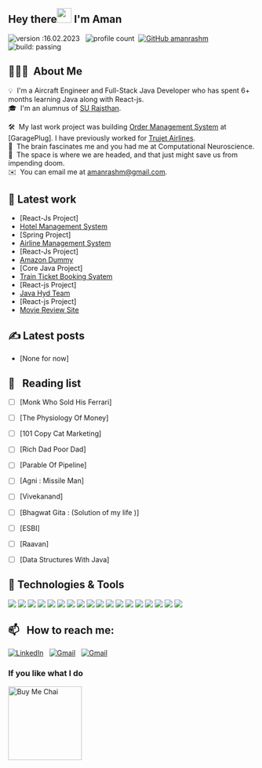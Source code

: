 ## Hey there<img src="https://raw.githubusercontent.com/MartinHeinz/MartinHeinz/master/wave.gif" width="30px"> I'm Aman
![version :16.02.2023](https://img.shields.io/badge/version-30.01.2023-informational) &nbsp;
![profile count](https://komarev.com/ghpvc/?username=amanrashm&color=red)&nbsp;
[![GitHub amanrashm ](https://img.shields.io/github/followers/amanrashm?label=follow&style=social)](https://github.com/amanrashm)&nbsp;
![build: passing](https://img.shields.io/badge/build-passing-success)


## 👨🏻‍💻 &nbsp;About Me

💡 &nbsp;I'm a Aircraft Engineer and Full-Stack Java Developer who has spent 6+ months learning Java along with React-js.\
🎓 &nbsp;I'm an alumnus of [SU Rajsthan](https://singhaniauniversity.co.in/).

🛠 &nbsp;My last work project was building [Order Management System](https://github.com/aman0990/oracledb) at [GaragePlug]. I have previously worked for [Trujet Airlines](https://www.trujet.com/#/home). \
🌱 &nbsp;The brain fascinates me and you had me at Computational Neuroscience.\
🌱 &nbsp;The space is where we are headed, and that just might save us from impending doom.\
✉️ &nbsp;You can email me at amanrashm@gmail.com.

## 🔧 Latest work
- [React-Js Project]
- [Hotel Management System](https://github.com/aman0990/HotelBooking)
- [Spring Project]
- [Airline Management System](https://github.com/aman0990/RajAirlines/tree/master/airline-ticket-spring-boot-project-master)
- [React-Js Project]
- [Amazon Dummy](https://github.com/amanrashm/Amazon)
- [Core Java Project]
- [Train Ticket Booking Syatem](https://github.com/aman0990/TrainTicketBookingSystem)
- [React-js Project]
- [Java Hyd Team](https://github.com/aman0990/JavaHydTeam/tree/main/javahydteam)
- [React-js Project]
- [Movie Review Site ](https://github.com/aman0990/JavaHydTeam/tree/main/learnr1)

## &#x270d; Latest posts

- [None for now]

## 📖 &nbsp; Reading list

- [ ] [Monk Who Sold His Ferrari]
- [ ] [The Physiology Of Money]
- [ ] [101 Copy Cat Marketing]
- [ ] [Rich Dad Poor Dad]
- [ ] [Parable Of Pipeline]
- [ ] [Agni : Missile Man]
- [ ] [Vivekanand]
- [ ] [Bhagwat Gita : (Solution of my life )]
- [ ] [ESBI]
- [ ] [Raavan]
- [ ] [Data Structures With Java]


## 🔧 Technologies & Tools
![](https://img.shields.io/badge/Code-Java-informational?style=flat&logo=java&logoColor=white&color=2bbc8a)
![](https://img.shields.io/badge/Code-Html5-informational?style=flat&logo=Html&logoColor=white&color=2bbc8a)
![](https://img.shields.io/badge/Code-Css-informational?style=flat&logo=Css&logoColor=white&color=2bbc8a)
![](https://img.shields.io/badge/Code-JavaScript-informational?style=flat&logo=javascript&logoColor=white&color=2bbc8a)
![](https://img.shields.io/badge/Code-React-informational?style=flat&logo=react&logoColor=white&color=2bbc8a)
![](https://img.shields.io/badge/Tools-MySQL-informational?style=flat&logo=mysql&logoColor=white&color=2bbc8a)
![](https://img.shields.io/badge/Tools-PostgreSQL-informational?style=flat&logo=mysql&logoColor=white&color=2bbc8a)
![](https://img.shields.io/badge/Tools-MongoDB-informational?style=flat&logo=mongodb&logoColor=white&color=2bbc8a)
![](https://img.shields.io/badge/Tools-OracleDb-informational?style=flat&logo=Oracledb&logoColor=white&color=2bbc8a)
![](https://img.shields.io/badge/Tools-Jenkins-informational?style=flat&logo=jenkins&logoColor=white&color=2bbc8a)
![](https://img.shields.io/badge/Tools-AzureDevops-informational?style=flat&logo=azuredevops&logoColor=white&color=2bbc8a)
![](https://img.shields.io/badge/Tools-Trello-informational?style=flat&logo=Trello&logoColor=white&color=2bbc8a)
![](https://img.shields.io/badge/Tools-GitHub-informational?style=flat&logo=github&logoColor=white&color=2bbc8a)
![](https://img.shields.io/badge/Editor-Intellij-informational?style=flat&logo=intellijide&logoColor=white&color=2bbc8a)
![](https://img.shields.io/badge/Editor-SpringToolSuite-informational?style=flat&logo=stside&logoColor=white&color=2bbc8a)
![](https://img.shields.io/badge/Editor-Eclipse-informational?style=flat&logo=eclipseide&logoColor=white&color=2bbc8a)
![](https://img.shields.io/badge/Editor-VSCode-informational?style=flat&logo=visualstudiocode&logoColor=white&color=2bbc8a)
![](https://img.shields.io/badge/Code-SpringBoot-informational?style=flat&logo=SpringBoot&logoColor=white&color=2bbc8a)

## 📫 &nbsp; How to reach me:

<a href="https://www.linkedin.com/in/aman-raj-6168b616a/"><img alt="LinkedIn" src="https://img.shields.io/badge/linkedin%20-%230077B5.svg?&style=flat&logo=linkedin&logoColor=white"/></a> &nbsp;
<a href="mailto:amanra664@gmail.com"><img alt="Gmail" src="https://img.shields.io/badge/Gmail-D14836?style=flat&logo=gmail&logoColor=white" /></a> &nbsp;
<a href="mailto:amesoln@gmail.com"><img alt="Gmail" src="https://img.shields.io/badge/Gmail-D14836?style=flat&logo=gmail&logoColor=white" /></a> &nbsp;

### If you like what I do
<a href="https://www.buymeacoffee.com/amanrash" target="_blank"><img src="https://cdn.buymeacoffee.com/buttons/v2/default-red.png" alt="Buy Me Chai" width="150" ></a>
